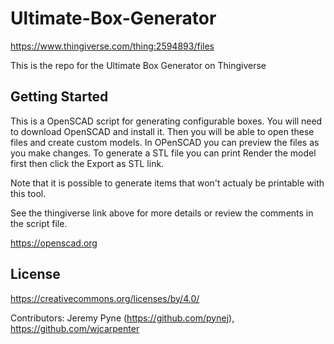# Ultimate-Box-Generator
https://www.thingiverse.com/thing:2594893/files

This is the repo for the Ultimate Box Generator on Thingiverse

## Getting Started

This is a OpenSCAD script for generating configurable boxes. You will need to download OpenSCAD and install it. Then you will be able to open these files and create custom models. In OPenSCAD you can preview the files as you make changes. To generate a STL file you can print Render the model first then click the Export as STL link. 

Note that it is possible to generate items that won't actualy be printable with this tool.

See the thingiverse link above for more details or review the comments in the script file. 

https://openscad.org

## License

https://creativecommons.org/licenses/by/4.0/

Contributors: Jeremy Pyne (https://github.com/pynej), https://github.com/wjcarpenter
